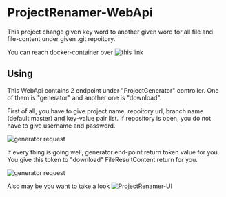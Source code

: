# ProjectRenamer-WebApi

This project change given key word to another given word for all file and file-content under given .git repoitory.

You can reach docker-container over ![this link](https://hub.docker.com/r/projectrenamer/projectrenamer-webapi/)

## Using

This WebApi contains 2 endpoint under "ProjectGenerator" controller. One of them is "generator" and another one is "download".

First of all, you have to give project name, repoitory url, branch name (default master) and key-value pair list. If repository is open, you do not have to give username and password.

![generator request](https://preview.ibb.co/jPzrA7/generator.png)

If every thing is going well, generator end-point return token value for you. You give this token to "download" FileResultContent return for you.

![generator request](https://image.ibb.co/eNMhHn/download.png)


Also may be you want to take a look ![ProjectRenamer-UI](https://github.com/ProjectRenamer/ProjectRenamer-UI)
